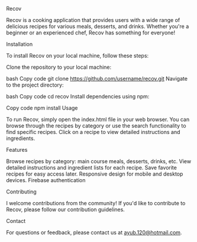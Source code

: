 Recov

Recov is a cooking application that provides users with a wide range of delicious recipes for various meals, desserts, and drinks. Whether you're a beginner or an experienced chef, Recov has something for everyone!

Installation

To install Recov on your local machine, follow these steps:

Clone the repository to your local machine:

bash
Copy code
git clone https://github.com/username/recov.git
Navigate to the project directory:

bash
Copy code
cd recov
Install dependencies using npm:

Copy code
npm install
Usage

To run Recov, simply open the index.html file in your web browser. You can browse through the recipes by category or use the search functionality to find specific recipes. Click on a recipe to view detailed instructions and ingredients.

Features

Browse recipes by category: main course meals, desserts, drinks, etc.
View detailed instructions and ingredient lists for each recipe.
Save favorite recipes for easy access later.
Responsive design for mobile and desktop devices.
Firebase authentication

Contributing

I welcome contributions from the community! If you'd like to contribute to Recov, please follow our contribution guidelines.


Contact

For questions or feedback, please contact us at ayub.120@hotmail.com.
